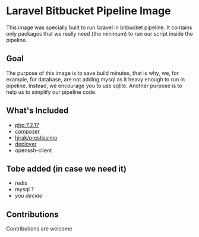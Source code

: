 # Laravel Bitbucket Pipeline Image
This image was specially built to run laravel in bitbucket pipeline.
It contains only packages that we really need (the minimum) to run our script inside the pipeline. 

## Goal
The purpose of this image is to save build minutes, that is why, we, for example, for database, are not adding mysql as it heavy enough to run in pipeline. Instead, we encourage you to use sqlite.
Another purpose is to help us to simplify our pipeline code.

## What's Included
- [php:7.2.17](https://hub.docker.com/_/php)
- [composer](https://getcomposer.org/)
- [hirak/prestissimo](https://github.com/hirak/prestissimo)
- [deployer](https://deployer.org/)
- openssh-client

## Tobe added (in case we need it)
- redis
- mysql ?
- *you decide*


## Contributions
Contributions are welcome
